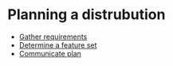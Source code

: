 # Planning a distrubution

   * [Gather requirements](gather_requirements.md)
   * [Determine a feature set](determine_a_feature_set.md)
   * [Communicate plan](communicate_plan.md)